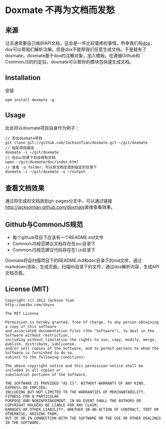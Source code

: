 Doxmate 不再为文档而发愁
======================
## 来源
过去通常要自己维护API文档，这会是一件比较蛋疼的事情。所幸我们有[dox](https://github.com/visionmedia/dox)，dox可以帮我们解析注解。但是dox不能帮我们任意生成文档。于是就有了doxmate，doxmate基于dox的注解对象，加入模板。在遵循Github和CommonJS的约定后，doxmate可以帮你的模块包快速生成文档。
## Installation
安装
```
npm install doxmate -g
```
## Usage
此处将以doxmate项目自身作为例子：
```
// 签出doxmate项目
git clone git://github.com/JacksonTian/doxmate.git ~/git/doxmate
// 指定项目路径
doxmate -i ~/git/doxmate
// 在doc目录下将会得到文档
open ~/git/doxmate/doc/index.html
// 或者 -o folder，可以将文档生成到指定的目录下
doxmate -i ~/git/doxmate -o ~/output
```
## 查看文档效果
通过将生成的文档放到gh-pages分支中，可以通过链接<http://jacksontian.github.com/doxmate>直接查看效果。

## Github与CommonJS规范
- 每个github项目下应该有一个README.md文件
- CommonJS规范建议文档存在在`doc`目录下
- CommonJS规范建议代码存在在`lib`目录下

Doxmate将会扫描项目下的README.md和doc目录下的md文件，通过markdown渲染，生成页面。扫描lib目录下的文件，通过dox解析内容，生成API文档页面。

## License (MIT)
```
Copyright (c) 2012 Jackson Tian
http://weibo.com/shyvo

The MIT License

Permission is hereby granted, free of charge, to any person obtaining a copy of this software 
and associated documentation files (the "Software"), to deal in the Software without restriction, 
including without limitation the rights to use, copy, modify, merge, publish, distribute, sublicense, 
and/or sell copies of the Software, and to permit persons to whom the Software is furnished to do so, 
subject to the following conditions:

The above copyright notice and this permission notice shall be included in all copies or 
substantial portions of the Software.

THE SOFTWARE IS PROVIDED "AS IS", WITHOUT WARRANTY OF ANY KIND, EXPRESS OR IMPLIED, 
INCLUDING BUT NOT LIMITED TO THE WARRANTIES OF MERCHANTABILITY, FITNESS FOR A PARTICULAR 
PURPOSE AND NONINFRINGEMENT. IN NO EVENT SHALL THE AUTHORS OR COPYRIGHT HOLDERS BE LIABLE FOR ANY CLAIM, 
DAMAGES OR OTHER LIABILITY, WHETHER IN AN ACTION OF CONTRACT, TORT OR OTHERWISE, ARISING FROM, 
OUT OF OR IN CONNECTION WITH THE SOFTWARE OR THE USE OR OTHER DEALINGS IN THE SOFTWARE.
```
